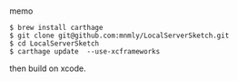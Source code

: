 ###

memo

```
$ brew install carthage
$ git clone git@github.com:mnmly/LocalServerSketch.git
$ cd LocalServerSketch
$ carthage update  --use-xcframeworks
```
then build on xcode.
